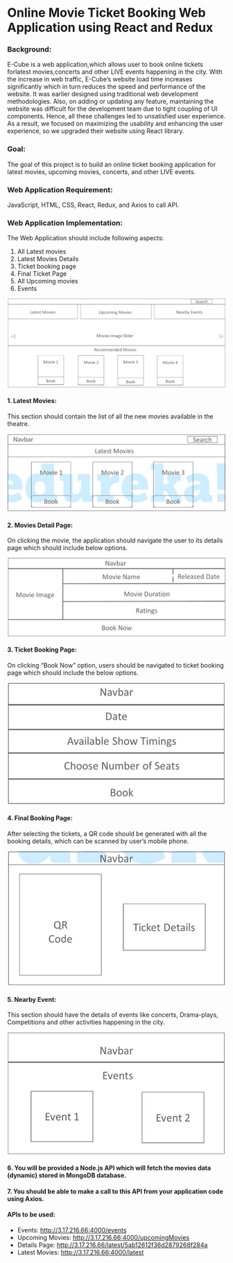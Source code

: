 # Online Movie Ticket Booking Web Application using React and Redux 
### Background:
E-Cube is a web application,which allows user to book online tickets forlatest movies,concerts and other LIVE events happening in the city. With the increase in web traffic, E-Cube’s website load time increases significantly which in turn reduces the speed and performance of the website. It was earlier designed using traditional web development methodologies. Also, on adding or updating any feature, maintaining the website was difficult for the development team due to tight coupling of UI components. Hence, all these challenges led to unsatisfied user experience. As a result, we focused on maximizing the usability and enhancing the user experience, so we upgraded their website using React library. 

### Goal: 
The goal of this project is to build an online ticket booking application for latest movies, upcoming movies, concerts, and other LIVE events. 

### Web Application Requirement: 
JavaScript, HTML, CSS, React, Redux, and Axios to call API. 

### Web Application Implementation:
The Web Application should include following aspects: 

1. All Latest movies
2. Latest Movies Details
3. Ticket booking page
4. Final Ticket Page
5. All Upcoming movies
6. Events

![Mockup 1](/assets/mockup-1.png "Mockup 1")

#### 1. Latest Movies: 
This section should contain the list of all the new movies available in the theatre.

![Mockup 2](/assets/mockup-2.png "Mockup 2")

#### 2. Movies Detail Page: 
On clicking the movie, the application should navigate the user to its details page which should include below options.

![Mockup 3](/assets/mockup-3.png "Mockup 3")

#### 3. Ticket Booking Page: 
On clicking “Book Now” option, users should be navigated to ticket booking page which should include the below options.

![Mockup 4](/assets/mockup-4.png "Mockup 4")

#### 4. Final Booking Page: 
After selecting the tickets, a QR code should be generated with all the booking details, which can be scanned by user’s mobile phone.

![Mockup 5](/assets/mockup-5.png "Mockup 5")

#### 5. Nearby Event: 
This section should have the details of events like concerts, Drama-plays, Competitions and other activities happening in the city.

![Mockup 6](/assets/mockup-6.png "Mockup 6")

#### 6. You will be provided a Node.js API which will fetch the movies data (dynamic) stored in MongoDB database.
#### 7. You should be able to make a call to this API from your application code using Axios. 

#### APIs to be used:
- Events: http://3.17.216.66:4000/events
- Upcoming Movies: http://3.17.216.66:4000/upcomingMovies
- Details Page: http://3.17.216.66/latest/5ab12612f36d2879268f284a
- Latest Movies: http://3.17.216.66:4000/latest
